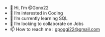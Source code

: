 - 👋 Hi, I’m @Gonx22
- 👀 I’m interested in Coding
- 🌱 I’m currently learning SQL
- 💞️ I’m looking to collaborate on Jobs
- 📫 How to reach me : gpoggi22@gmail.com

<!---
Gonx22/Gonx22 is a ✨ special ✨ repository because its `README.md` (this file) appears on your GitHub profile.
You can click the Preview link to take a look at your changes.
--->
